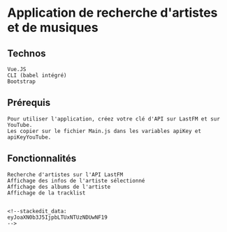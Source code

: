 # Application de recherche d'artistes et de musiques

## Technos
```
Vue.JS
CLI (babel intégré)
Bootstrap
```
## Prérequis
```
Pour utiliser l'application, créez votre clé d'API sur LastFM et sur YouTube.
Les copier sur le fichier Main.js dans les variables apiKey et apiKeyYouTube.
```
## Fonctionnalités
```
Recherche d'artistes sur l'API LastFM
Affichage des infos de l'artiste sélectionné
Affichage des albums de l'artiste
Affichage de la tracklist


<!--stackedit_data:
eyJoaXN0b3J5IjpbLTUxNTUzNDUwNF19
-->